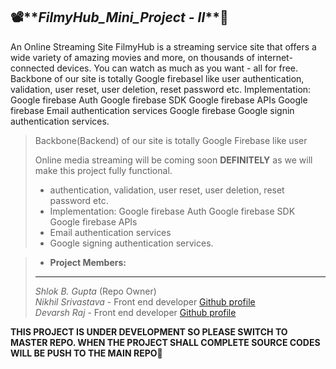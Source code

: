 📽️**_FilmyHub_Mini_Project - II_**🎥
-------------------------------------------------------------
An Online Streaming Site FilmyHub is a streaming service site that offers a wide variety of amazing movies and more, on thousands of internet-connected devices. You can watch as much as you want - all for free. Backbone of our site is totally Google firebasel like user authentication, validation, user reset, user deletion, reset password etc. Implementation: Google firebase Auth Google firebase SDK Google firebase APIs Google firebase Email authentication services Google firebase Google signin authentication services. </br>
>Backbone(Backend) of our site is totally Google Firebase like user 
> 
> Online media streaming will be coming soon **DEFINITELY** as we will make this project fully functional.
>* authentication, validation, user reset, user deletion, reset password etc.
>* Implementation: Google firebase Auth Google firebase SDK Google firebase APIs 
>* Email authentication services 
>* Google signing authentication services.

>* **Project Members:**<br>
>--------------------------
> _Shlok B. Gupta_ (Repo Owner)<br>
> _Nikhil Srivastava_ - Front end developer [Github profile](https://github.com/Nikhil-srivastava1508)<br>
> _Devarsh Raj_ - Front end developer [Github profile](https://github.com/Devarsh-19)

**THIS PROJECT IS UNDER DEVELOPMENT SO PLEASE SWITCH TO MASTER REPO. WHEN THE PROJECT SHALL COMPLETE SOURCE CODES WILL BE PUSH TO THE MAIN REPO🙏**
